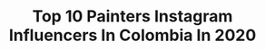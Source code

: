---
title: Top 10 Painters Instagram Influencers In Colombia In 2020
description: >-
  Find top painters Instagram influencers in Colombia in 2020. Most popular hashtags: #pazinterior #mequedoencasa #cuarentena #coronavirus.
platform: Instagram
profiles:
  - username: "brandcamilo1"
    fullname: >-
      𝐂 𝐀 𝐌 𝐈 𝐋 𝐎 ⋆ 𝐁 𝐑 𝐀 𝐍 𝐃
    location: "Colombia"
    followers: 60228
    engagement: 220
    commentsToLikes: 0.041736
    id: ck5pw2v59ku0w0i11b8r1q4i7
    verified: false
    hashtags: "#antioquia, #instagramnews, #quedateencasa, #cuarentena"
  - username: "deejaylolita"
    fullname: >-
      DJ LOLITA
    location: "Colombia"
    followers: 10714
    engagement: 710
    commentsToLikes: 0.024370
    id: ck0uads2wc24f0i19li9q6y0n
    verified: false
    hashtags: "#verticeaudio, #elparosuena, #premioszona57, #lanuevapergola"
  - username: "julianaplaza"
    fullname: >-
      Juliana Plaza
    location: "Colombia"
    followers: 7595
    engagement: 749
    commentsToLikes: 0.041659
    id: ck14huaz9c6do0i1943gbilxj
    verified: false
    hashtags: "#mondaymotivation, #quequieretualma, #mondayinspiration, #pinterestphoto"
  - username: "paokatan"
    fullname: >-
      Paola Katan
    location: "Colombia"
    followers: 14657
    engagement: 347
    commentsToLikes: 0.064605
    id: ck15u84ublvw30i19laidux05
    verified: false
    hashtags: "#elegant, #tranquilidad, #coronavirus, #usocorrectores"
  - username: "lachurcaquintero"
    fullname: >-
      ⚜️JULIET QUINTERO⚜️ 🐘🐘🐘
    location: "Colombia"
    followers: 34853
    engagement: 180
    commentsToLikes: 0.036758
    id: ck9whb1hsx3pt0j78y0ixf8uc
    verified: false
    hashtags: "#giveaway, #makeup, #master, #cabellosano"
  - username: "ourdailylivesg"
    fullname: >-
      JOSE Y CAMI
    location: "Colombia"
    followers: 92422
    engagement: 784
    commentsToLikes: 0.039095
    id: ck5qadgslfto80i11itf10evo
    verified: false
    hashtags: "#spadayathome, #mothersday, #pranks, #customized"
  - username: "carlozenon_actor"
    fullname: >-
      𝕮𝖆𝖗𝖑𝖔𝖘 𝖅𝖊𝖓ó𝖓
    location: "Colombia"
    followers: 39779
    engagement: 223
    commentsToLikes: 0.016977
    id: ck14jmftvl34r0i19vpgxrcbf
    verified: false
    hashtags: "#guerrero, #loveyourself, #stayathome, #enso"
  - username: "brandoperezl"
    fullname: >-
      Brando Pérez
    location: "Colombia"
    followers: 16369
    engagement: 791
    commentsToLikes: 0.138526
    id: ck0vvof8nq16i0i19k07q0pts
    verified: false
    hashtags: "#eddiepalmieri, #domingo, #celiacruz, #canoncolombia"
  - username: "fatima.segovia"
    fullname: >-
      FÁTIMA SEGOVIA
    location: "Colombia"
    followers: 707697
    engagement: 339
    commentsToLikes: 0.026684
    id: ck8sxv4c2is4x0j78q85nmt61
    verified: true
    hashtags: "#corona, #humor, #yummy, #instamodel"
  - username: "carlos_piedrahita_art"
    fullname: >-
      Artist |
    location: "Colombia"
    followers: 56063
    engagement: 313
    commentsToLikes: 0.033594
    id: ck6tk4nnz3zy70j715yqnrvgd
    verified: false
    hashtags: "#facetattoo, #paints, #painting, #sorolla"
---